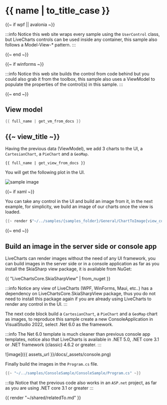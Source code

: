# {{ name | to_title_case }}

{{~ if wpf || avalonia ~}}

:::info
Notice this web site wraps every sample using the `UserControl` class, but LiveCharts controls can be used inside any container, 
this sample also follows a Model-View-* pattern.
:::

{{~ end ~}}

{{~ if winforms ~}}

:::info
Notice this web site builds the control from code behind but you could also grab it from the toolbox,
this sample also uses a ViewModel to populate the properties of the control(s) in this sample.
:::

{{~ end ~}}

## View model

```csharp
{{ full_name | get_vm_from_docs }}
```

## {{~ view_title ~}}

Having the previous data (ViewModel), we add 3 charts to the UI, a `CartesianChart`, a `PieChart` and a `GeoMap`.

```
{{ full_name | get_view_from_docs }}
```

You will get the following plot in the UI.

<div class="text-center sample-img">
    <img src="{{ assets_url }}/docs/{{ unique_name }}/result2.png" alt="sample image" />
</div>

{{~ if xaml ~}}

You can take any control in the UI and build an image from it, in the next example, for simplicity, we build an image of our charts once the 
view is loaded.

```csharp
{{~ render $"~/../samples/{samples_folder}/General/ChartToImage{view_code}" ~}}
```
{{~ end ~}}

## Build an image in the server side or console app

LiveCharts can render images without the need of any UI framework, you can build images in the server side or in a console 
application as far as you install the SkiaSharp view package, it is available from NuGet:

{{ "LiveChartsCore.SkiaSharpView" | from_nuget }}

:::info
Notice any view of LiveCharts (WPF, WinForms, Maui, etc..) has a dependency on
LiveChartsCore.SkiaSharpView package, thus you do not need to install this package again if you are already
using LiveCharts to render any control in the UI.
:::

The next code block build a `CartesianChart`, a `PieChart` and a `GeoMap` chart as images, to reproduce this sample
create a new ConsoleApplication in VisualStudio 2022, select .Net 6.0 as the framework.

:::info
The Net 6.0 template is much cleaner than previous console app templates, notice also that LiveCharts is available in 
.NET 5.0, .NET core 3.1 or .NET framework (classic) 4.6.2 or greater.
:::

![image]({{ assets_url }}/docs/_assets/console.png)

Finally build the images in the `Program.cs` file.

```csharp
{{~ "~/../samples/ConsoleSample/ConsoleSample/Program.cs" ~}}
```

:::tip
Notice that the previous code also works in an `ASP.net` project, as far as you are using .NET core 3.1 or greater
:::

{{ render "~/shared/relatedTo.md" }}